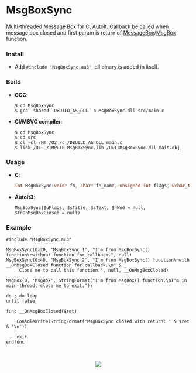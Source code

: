 # MsgBoxSync
Multi-threaded Message Box for C, AutoIt.
Callback be called when message box closed and first param is return of [MessageBox](https://docs.microsoft.com/en-us/windows/desktop/api/winuser/nf-winuser-messagebox)/[MsgBox](https://www.autoitscript.com/autoit3/docs/functions/MsgBox.htm) function.

### Install

- Add `#include "MsgBoxSync.au3"`, dll binary is added in itself.

### Build

- **GCC**:
    ```batch
    $ cd MsgBoxSync
    $ gcc -shared -DBUILD_AS_DLL -o MsgBoxSync.dll src/main.c
    ```

- **Cl/MSVC compiler**:
    ```batch
    $ cd MsgBoxSync
    $ cd src
    $ cl -cl /MT /O2 /c /DBUILD_AS_DLL main.c
    $ link /DLL /IMPLIB:MsgBoxSync.lib /OUT:MsgBoxSync.dll main.obj 
    ```

### Usage

- **C**: 
    ```c
    int MsgBoxSync(void* fn, char* fn_name, unsigned int flags, wchar_t *title, wchar_t *text, HWND parent);
    ```

- **AutoIt3**:
    ```au3
    MsgBoxSync($uFlags, $sTitle, $sText, $hWnd = null, $fnOnMsgBoxClosed = null)
    ```

### Example

```au3
#include "MsgBoxSync.au3"

MsgBoxSync(0x20, 'MsgBoxSync 1', "I'm from MsgBoxSync() function\nwithout function for callback.", null)
MsgBoxSync(0x40, 'MsgBoxSync 2', "I'm from MsgBoxSync() function\nwith __OnMsgBoxClosed function for callback.\n" & _
	'Close me to call this function.', null, __OnMsgBoxClosed)

MsgBox(0, 'MsgBox', StringFormat("I'm from MsgBox() function.\nI'm in main thread, close me to exit."))

do ; do loop
until false

func __OnMsgBoxClosed($ret)

	ConsoleWrite(StringFormat('MsgBoxSync closed with return: ' & $ret & '\n'))

	exit
endfunc
```
<br>
<p align="center">
    <img src="https://i.imgur.com/pnOTFPg.png">
</p>
